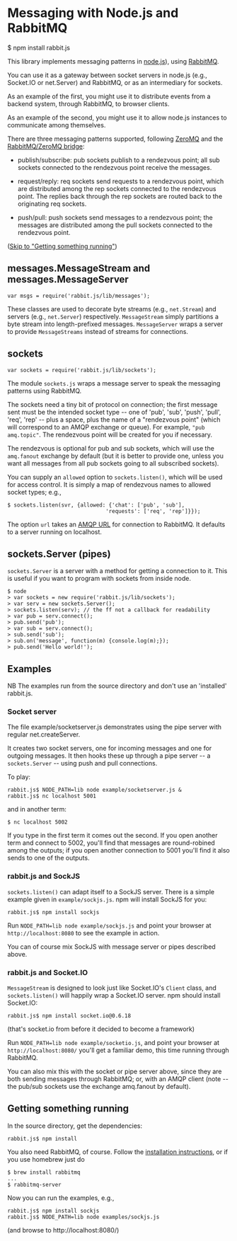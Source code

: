 # Messaging with Node.js and RabbitMQ

  $ npm install rabbit.js

This library implements messaging patterns in
[node.js](http://nodejs.org/)), using
[RabbitMQ](http://www.rabbitmq.com/).

You can use it as a gateway between socket servers in node.js (e.g.,
Socket.IO or net.Server) and RabbitMQ, or as an intermediary for
sockets.

As an example of the first, you might use it to distribute events from
a backend system, through RabbitMQ, to browser clients.

As an example of the second, you might use it to allow node.js
instances to communicate among themselves.

There are three messaging patterns supported, following
[ZeroMQ](http://zeromq.org/) and the [RabbitMQ/ZeroMQ
bridge](http://github.com/rabbitmq/rmq-0mq/):

 - publish/subscribe: pub sockets publish to a rendezvous point; all
   sub sockets connected to the rendezvous point receive the messages.

 - request/reply: req sockets send requests to a rendezvous point,
   which are distributed among the rep sockets connected to the
   rendezvous point.  The replies back through the rep sockets are
   routed back to the originating req sockets.

 - push/pull: push sockets send messages to a rendezvous point; the
   messages are distributed among the pull sockets connected to the
   rendezvous point.

(<a href="#running">Skip to "Getting something running"</a>)

## messages.MessageStream and messages.MessageServer

    var msgs = require('rabbit.js/lib/messages');

These classes are used to decorate byte streams (e.g., `net.Stream`) and
servers (e.g., `net.Server`) respectively. `MessageStream` simply
partitions a byte stream into length-prefixed
messages. `MessageServer` wraps a server to provide `MessageStreams`
instead of streams for connections.

## sockets

    var sockets = require('rabbit.js/lib/sockets');

The module `sockets.js` wraps a message server to speak the messaging
patterns using RabbitMQ.

The sockets need a tiny bit of protocol on connection; the first
message sent must be the intended socket type -- one of 'pub', 'sub',
'push', 'pull', 'req', 'rep' -- plus a space, plus the name of a
"rendezvous point" (which will correspond to an AMQP exchange or
queue).  For example, `"pub amq.topic"`.  The rendezvous point will be
created for you if necessary.

The rendezvous is optional for pub and sub sockets, which will use the
`amq.fanout` exchange by default (but it is better to provide one,
unless you want all messages from all pub sockets going to all
subscribed sockets).

You can supply an `allowed` option to `sockets.listen()`, which will
be used for access control. It is simply a map of rendezvous names to
allowed socket types; e.g.,

    $ sockets.listen(svr, {allowed: {'chat': ['pub', 'sub'],
                                   'requests': ['req', 'rep']}});

The option `url` takes an [AMQP
URL](http://rdoc.info/github/ruby-amqp/amqp/master/file/docs/ConnectingToTheBroker.textile#Using_connection_strings)
for connection to RabbitMQ. It defaults to a server running on
localhost.

## sockets.Server (pipes)

<code>sockets.Server</code> is a server with a method for getting a
connection to it.  This is useful if you want to program with sockets
from inside node.

    $ node
    > var sockets = new require('rabbit.js/lib/sockets');
    > var serv = new sockets.Server();
    > sockets.listen(serv); // the ff not a callback for readability
    > var pub = serv.connect();
    > pub.send('pub');
    > var sub = serv.connect();
    > sub.send('sub');
    > sub.on('message', function(m) {console.log(m);});
    > pub.send('Hello world!');

## Examples

NB The examples run from the source directory and don't use an
'installed' rabbit.js.

### Socket server

The file example/socketserver.js demonstrates using the pipe server
with regular net.createServer.

It creates two socket servers, one for incoming messages and one for
outgoing messages. It then hooks these up through a pipe server -- a
`sockets.Server` -- using push and pull connections.

To play:

    rabbit.js$ NODE_PATH=lib node example/socketserver.js &
    rabbit.js$ nc localhost 5001

and in another term:

    $ nc localhost 5002

If you type in the first term it comes out the second. If you open
another term and connect to 5002, you'll find that messages are
round-robined among the outputs; if you open another connection to
5001 you'll find it also sends to one of the outputs.

### rabbit.js and SockJS

`sockets.listen()` can adapt itself to a SockJS server. There is a
simple example given in `example/sockjs.js`. npm will install SockJS
for you:

    rabbit.js$ npm install sockjs

Run `NODE_PATH=lib node example/sockjs.js` and point your browser at
`http://localhost:8080` to see the example in action.

You can of course mix SockJS with message server or pipes described
above.

### rabbit.js and Socket.IO

`MessageStream` is designed to look just like Socket.IO's `Client`
class, and `sockets.listen()` will happily wrap a Socket.IO
server. npm should install Socket.IO:

    rabbit.js$ npm install socket.io@0.6.18

(that's socket.io from before it decided to become a framework)

Run `NODE_PATH=lib node example/socketio.js`, and point your browser at
`http://localhost:8080/` you'll get a familiar demo, this time running
through RabbitMQ.

You can also mix this with the socket or pipe server above, since they
are both sending messages through RabbitMQ; or, with an AMQP client
(note -- the pub/sub sockets use the exchange amq.fanout by default).

<a name="running"></a>
## Getting something running

In the source directory, get the dependencies:

    rabbit.js$ npm install

You also need RabbitMQ, of course. Follow the [installation
instructions](http://www.rabbitmq.com/install.html), or if you
use homebrew just do

    $ brew install rabbitmq
    ...
    $ rabbitmq-server

Now you can run the examples, e.g.,

    rabbit.js$ npm install sockjs
    rabbit.js$ NODE_PATH=lib node examples/sockjs.js

(and browse to http://localhost:8080/)
